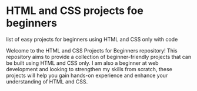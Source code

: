 # HTML and CSS projects foe beginners
list of easy projects for beginners using HTML and CSS only with code

Welcome to the HTML and CSS Projects for Beginners repository! This repository aims to provide a collection of beginner-friendly projects that can be built using HTML and CSS only.           I am also a beginner at web development and looking to strengthen my skills from scratch, these projects will help you gain hands-on experience and enhance your understanding of HTML and CSS.
